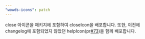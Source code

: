 ```yaml
---
"wowds-icons": patch
---
```


close 아이콘을 패키지에 포함하여 closeIcon을 배포합니다. 또한, 이전에 changelog에 포함되었지 않았던 helpIcon(pr[#73](https://github.com/GDSC-Hongik/wow-design-system/pull/73))을 함께 배포합니다.
